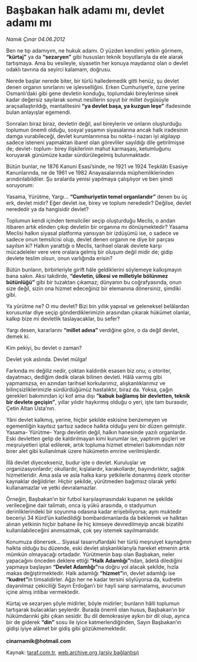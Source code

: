 # Başbakan halk adamı mı, devlet adamı mı

*Namık Çınar 04.06.2012*

<div class="yazi"><p>Ben ne tıp adamıyım, ne hukuk adamı. O yüzden kendimi yetkin görmem, <b>“kürtaj”</b> ya da <b>“sezaryen”</b> gibi hususları teknik boyutlarıyla da ele alarak tartışmaya. Ama bu vesileyle, siyasetin her konuya maydanoz olan o devlet odaklı tavrına da seyirci kalamam, doğrusu.</p>
<p>Nerede başlar nerede biter, bir türlü halledemedik gitti henüz, şu devlet denen organın sınırlarını ve işlevselliğini. Erken Cumhuriyet’e, özne yerine Osmanlı’daki gibi gene devletin konduğu, toplumdaki bireylerinse sinek kadar değersiz sayılarak somut nesillerin soyut bir millet övgüsüyle araçsallaştırıldığı, mantalitesini <b>“ya devlet başa, ya kuzgun leşe”</b> ifadesinde bulan anlayışlar egemendi.</p>
<p>Sonraları biraz biraz, devletin değil, asıl bireylerin ve onların oluşturduğu toplumun önemli olduğu, sosyal yaşamın siyasalarına ancak halk iradesinin damga vurabileceği, devlet kurumlarınınsa bu nokta-i nazarı iyi algılayıp sadece isteneni yapmaktan ibaret olan görevliler sayıldığı dile getirilmişse de; devlet- toplum- birey ilişkilerinin mahut karmaşası, ketumluğunu koruyarak günümüze kadar sürdürülegelmiş bulunmaktadır.</p>
<p>Bütün bunlar, ne 1876 Kanuni Esasi’sinde, ne 1921 ve 1924 Teşkilâtı Esasiye Kanunlarında, ne de 1961 ve 1982 Anayasalarında müphemliklerinden arındırılabildiler. Şu sıralarda yenisi yapılmaya çalışılıyor ve ben şimdi soruyorum:</p>
<p>Yasama, Yürütme, Yargı... <b>“Cumhuriyetin temel organlarıdır”</b> denen bu üç erk, devlet midir? Eğer devlet ise, birey ve toplum nerededir? Değilse, devlet nerededir ya da hangisidir devlet?</p>
<p>Toplumun kendi içinden temsilciler seçip oluşturduğu Meclis, o andan itibaren artık elinden çıkıp devletin bir organına mı dönüşmektedir? Yasama Meclisi halkın siyasal platforma yansıyan bir izdüşümü ise, o sadece ve sadece onun temsilcisi olup, devlet denen organın ne diye bir parçası sayılsın ki? Halkın yarattığı o Meclis, tarihsel olarak devlete karşı mücadeleler vere vere oralara gelmiş bir oluşum değil midir de; gidip devlete teslim olsun, onun varlığında erisin?</p>
<p>Bütün bunların, birbirleriyle girift hâle geldiklerini söylemeye kalkışmayın bana sakın. Aksi takdirde, <b>“devletin, ülkesi ve milletiyle bölünmez bütünlüğü”</b> gibi bir tuzaktan çıkamaz; dünyanın bu coğrafyasında, onun size değil, sizin ona hizmet edeceğiniz bir elemanına dönersiniz, şimdiki gibi.</p>
<p>Ya yürütme ne? O mu devlet? Bizi bin yıllık yapısal ve geleneksel belâlardan korusunlar diye seçip gönderdiklerimizin arasından çıkarak hükümet olanlar, kalkıp bize mi devletlik taslayacaklar, bu sefer?</p>
<p>Yargı desen, kararlarını <b>“millet adına” </b>verdiğine göre, o da değil devlet, demek ki.</p>
<p>Kim pekiyi, bu devlet o zaman?</p>
<p>Devlet yok aslında. Devlet mülga!</p>
<p>Farkında mı değiliz nedir, çoktan kaldırdık esasen biz onu; o otoriter, dayatmacı, dediğim dedik olarak bilinen devleti. Hâlâ varmış gibi yapmamızsa, en azından tarihsel korkularımız, alışkanlıklarımız ve bilinçsizliklerimizle sürdürdüğümüz hastalıktır, biraz da. Yoksa, çağın gerekleri bakımından içi kof ama dışı <b>“kabuk bağlamış bir devletten, teknik bir devlete geçişin”</b>, yıllar yılıdır haykırmış olduğu o yeri, işte tam burasıdır, Çetin Altan Usta’nın.</p>
<p>Yâni devlet kalkmış, yerine, hiçbir şekilde eskisine benzemeyen ve egemenliğin kayıtsız şartsız sadece halkta olduğu yeni bir düzen gelmiştir. Yasama- Yürütme- Yargı devletin değil, halkın hanesinde yazılı organlardır. Eski devletten gelip de kaldırılmayan kimi kurumlar ise, yaptırım güçleri ve meşruiyetleri iptal edilerek, artık topluma hizmet etmeleri bakımından nötr birer alet gibi kullanılmak üzere hükümetin emrine verilmişlerdir.</p>
<p>İllâ devlet diyecekseniz, budur işte o devlet. Kuruluşlar ve organizasyonlardır; okullardır, kışlalardır, karakollardır, bayındırlıktır, sağlık hizmetleridir. Ama asla ve asla halka karşı yetkilerle donanmış özerk otoriter kaynaklar değildirler. Hiçbir şekilde, yürütmeden bağımsız olarak yetki kullanamazlar ve yetki devralamazlar.</p>
<p>Örneğin, Başbakan’ın bir futbol karşılaşmasındaki kupanın ne şekilde verileceğine dair talimatı, onca iş yükü arasında, o stadyumun derinliklerindeki bir soyunma odasına kadar erişebiliyorsa; aynı muktedir beceriyi 34 Kürd’ün katledildiği bombardımanlarda da beklemek ve halktan alınan yetkinin hiçbir bahane ile hiç kimseye devredilmeyip ancak bizatihi kullanılabileceğini anımsatmak, çok şey istemek sayılmamalıdır.</p>
<p>Konumuza dönersek... Siyasal tasarruflardaki her türlü meşruiyet kaynağının halkta olduğu bu düzende, eski devlet alışkanlıklarıyla hareket etmenin artık mümkün olmayacağı ortadadır. Yürütmenin başı olan Başbakan, neler yapacağını önceden deklere ettiği <b>“Halk Adamlığı”</b>ndan, âdetâ dilediğini yapmaya başlayan <b>“Devlet Adamlığı”</b>na doğru yol alacak şekilde, hızla makas değiştirmektedir. Halk adamlığı <b>“hizmet”</b>in, devlet adamlığı ise <b>“kudret”</b>in timsalidirler. Ağzı her ne kadar tersini söylüyorsa da, kudretin dayanılmaz çekiciliği Sayın Erdoğan’ı bir hayli sarıp sarmalamış, avucunun içine almış intibaı vermektedir.</p>
<p>Kürtaj ve sezaryen şöyle midirler, böyle midirler; bunların hâlli toplumun tartışarak bulacakları şeylerdir. Burada önemli olan husus, Başbakan’ın bir hükümdarınki gibi çıkan sesidir. Bu dil demokrasiye aykırı bir dil olup, ayrıca bir de giderek <b>“din”</b> sosu ile iyice katmerlendiğinden, Sayın Başbakan’ın gidişi iyiye alâmet bir gidiş gibi gözükmemektedir.<br/><br/><b>cinarnamik@hotmail.com</b></p>
</div>

Kaynak: [taraf.com.tr](http://www.taraf.com.tr/namik-cinar/makale-basbakan-halk-adami-mi-devlet-adami-mi.htm), [web.archive.org (arşiv bağlantısı)](http://web.archive.org/web/20131107105625/http://www.taraf.com.tr/namik-cinar/makale-basbakan-halk-adami-mi-devlet-adami-mi.htm)
